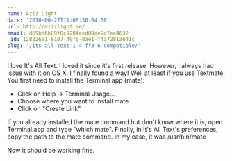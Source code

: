 ```yaml
---
name: Aziz Light
date: '2010-06-27T11:06:30-04:00'
url: http://azizlight.me/
email: d69bd6b89f0c9204eed89de9d7ee4632
_id: 128226a1-8107-49f5-8ae1-f4a7281a641c
slug: '/its-all-text-1-4-ff3-6-compatible/'
---
```


I love It's All Text. I loved it since it's first release. However, I always
had issue with it on OS X. I finally found a way! Well at least if you use
Textmate. You first need to install the Terminal app (mate):

-   Click on Help -&gt; Terminal Usage...
-   Choose where you want to install mate
-   Click on "Create Link"

If you already installed the mate command but don't know where it is, open
Terminal.app and type "which mate". Finally, in It's All Text's preferences,
copy the path to the mate command. In my case, it was /usr/bin/mate

Now it should be working fine.

